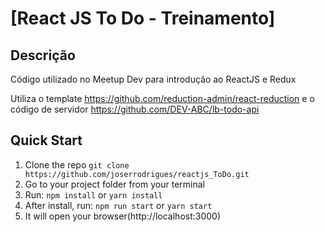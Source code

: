 # [React JS To Do - Treinamento]

## Descrição

Código utilizado no Meetup Dev para introdução ao ReactJS e Redux

Utiliza o template https://github.com/reduction-admin/react-reduction e o código de servidor https://github.com/DEV-ABC/lb-todo-api

## Quick Start

1.  Clone the repo `git clone https://github.com/joserrodrigues/reactjs_ToDo.git`
2.  Go to your project folder from your terminal
3.  Run: `npm install` or `yarn install`
4.  After install, run: `npm run start` or `yarn start`
5.  It will open your browser(http://localhost:3000)

